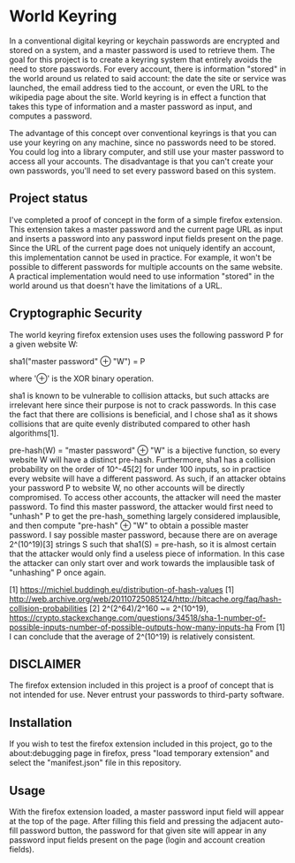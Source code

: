 # World Keyring

In a conventional digital keyring or keychain passwords are encrypted and stored
on a system, and a master password is used to retrieve them. The goal for this
project is to create a keyring system that entirely avoids the need to store
passwords. For every account, there is information "stored" in the world around
us related to said account: the date the site or service was launched, the email
address tied to the account, or even the URL to the wikipedia page about the site.
World keyring is in effect a function that takes this type of information and a
master password as input, and computes a password.

The advantage of this concept over conventional keyrings is that you can use
your keyring on any machine, since no passwords need to be stored. You could
log into a library computer, and still use your master password to access all
your accounts.
The disadvantage is that you can't create your own passwords, you'll need to set
every password based on this system.

## Project status
I've completed a proof of concept in the form of a simple firefox extension.
This extension takes a master password and the current page URL as input and inserts a password into any password input
fields present on the page. Since the URL of the current page does not uniquely identify an account, this implementation cannot be used in practice. For example, it won't be possible to different passwords for multiple accounts on the same website. A practical implementation would need to use information "stored" in the world around
us that doesn't have the limitations of a URL.

## Cryptographic Security
The world keyring firefox extension uses uses the following password P for a given website W:

sha1("master password" ⊕ "W") = P

where '⊕' is the XOR binary operation.

sha1 is known to be vulnerable to collision attacks, but such attacks are irrelevant here since their purpose is not to crack passwords. In this case the fact that there are collisions is beneficial, and I chose sha1 as it shows collisions that are quite evenly distributed compared to other hash algorithms[1].

pre-hash(W) = "master password" ⊕ "W" is a bijective function, so every website W will have a distinct pre-hash. Furthermore, sha1 has a collision probability on the order of 10^-45[2] for under 100 inputs, so in practice every website will have a different password. As such, if an attacker obtains your password P to website W, no other accounts will be directly compromised. To access other accounts, the attacker will need the master password. To find this master password, the attacker would first need to "unhash" P to get the pre-hash, something largely considered implausible, and then compute "pre-hash" ⊕ "W" to obtain a possible master password. I say possible master password, because there are on average 2^(10^19)[3] strings S such that sha1(S) = pre-hash, so it is almost certain that the attacker would only find a useless piece of information. In this case the attacker can only start over and work towards the implausible task of "unhashing" P once again.


[1] https://michiel.buddingh.eu/distribution-of-hash-values
[1] http://web.archive.org/web/20110725085124/http://bitcache.org/faq/hash-collision-probabilities
[2] 2^(2^64)/2^160 ~= 2^(10^19), https://crypto.stackexchange.com/questions/34518/sha-1-number-of-possible-inputs-number-of-possible-outputs-how-many-inputs-ha
From [1] I can conclude that the average of 2^(10^19) is relatively consistent.

## DISCLAIMER
The firefox extension included in this project is a proof of concept that is not
intended for use. Never entrust your passwords to third-party software.

## Installation
If you wish to test the firefox extension included in this project, go to the
about:debugging page in firefox, press "load temporary extension" and select
the "manifest.json" file in this repository.

## Usage
With the firefox extension loaded, a master password input field will appear at
the top of the page. After filling this field and pressing the adjacent
auto-fill password button, the password for that given site will appear in any
password input fields present on the page (login and account creation fields).
